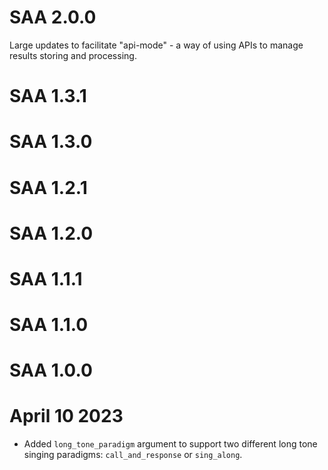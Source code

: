 # SAA 2.0.0

Large updates to facilitate "api-mode" - a way of using APIs to manage results storing and processing.

# SAA 1.3.1

# SAA 1.3.0

# SAA 1.2.1

# SAA 1.2.0

# SAA 1.1.1

# SAA 1.1.0

# SAA 1.0.0



# April 10 2023

- Added `long_tone_paradigm` argument to support two different long tone singing paradigms: `call_and_response` or `sing_along`.
